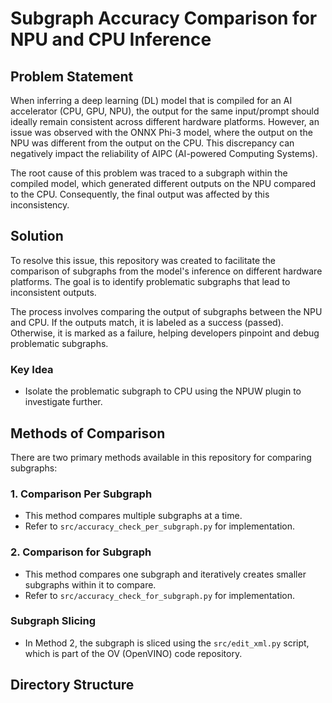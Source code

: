 # Subgraph Accuracy Comparison for NPU and CPU Inference

## Problem Statement

When inferring a deep learning (DL) model that is compiled for an AI accelerator (CPU, GPU, NPU), the output for the same input/prompt should ideally remain consistent across different hardware platforms. However, an issue was observed with the ONNX Phi-3 model, where the output on the NPU was different from the output on the CPU. This discrepancy can negatively impact the reliability of AIPC (AI-powered Computing Systems).

The root cause of this problem was traced to a subgraph within the compiled model, which generated different outputs on the NPU compared to the CPU. Consequently, the final output was affected by this inconsistency.

## Solution

To resolve this issue, this repository was created to facilitate the comparison of subgraphs from the model's inference on different hardware platforms. The goal is to identify problematic subgraphs that lead to inconsistent outputs.

The process involves comparing the output of subgraphs between the NPU and CPU. If the outputs match, it is labeled as a success (passed). Otherwise, it is marked as a failure, helping developers pinpoint and debug problematic subgraphs.

### Key Idea
- Isolate the problematic subgraph to CPU using the NPUW plugin to investigate further.

## Methods of Comparison

There are two primary methods available in this repository for comparing subgraphs:

### 1. Comparison Per Subgraph
- This method compares multiple subgraphs at a time.
- Refer to `src/accuracy_check_per_subgraph.py` for implementation.

### 2. Comparison for Subgraph
- This method compares one subgraph and iteratively creates smaller subgraphs within it to compare.
- Refer to `src/accuracy_check_for_subgraph.py` for implementation.

### Subgraph Slicing
- In Method 2, the subgraph is sliced using the `src/edit_xml.py` script, which is part of the OV (OpenVINO) code repository.

## Directory Structure

